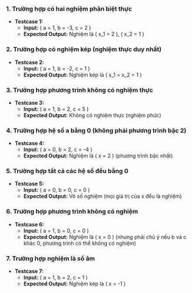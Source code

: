 ### 1. Trường hợp có hai nghiệm phân biệt thực

- **Testcase 1:**
  - **Input:** \( a = 1, b = -3, c = 2 \)
  - **Expected Output:** Nghiệm là \( x_1 = 2 \), \( x_2 = 1 \)

### 2. Trường hợp có nghiệm kép (nghiệm thực duy nhất)

- **Testcase 2:**
  - **Input:** \( a = 1, b = -2, c = 1 \)
  - **Expected Output:** Nghiệm kép là \( x_1 = x_2 = 1 \)

### 3. Trường hợp phương trình không có nghiệm thực

- **Testcase 3:**
  - **Input:** \( a = 1, b = 2, c = 5 \)
  - **Expected Output:** Không có nghiệm thực (nghiệm phức)

### 4. Trường hợp hệ số a bằng 0 (không phải phương trình bậc 2)

- **Testcase 4:**
  - **Input:** \( a = 0, b = 2, c = -4 \)
  - **Expected Output:** Nghiệm là \( x = 2 \) (phương trình bậc nhất)

### 5. Trường hợp tất cả các hệ số đều bằng 0

- **Testcase 5:**
  - **Input:** \( a = 0, b = 0, c = 0 \)
  - **Expected Output:** Vô số nghiệm (mọi giá trị của x đều là nghiệm)

### 6. Trường hợp phương trình không có nghiệm

- **Testcase 6:**
  - **Input:** \( a = 1, b = 0, c = 0 \)
  - **Expected Output:** Nghiệm là \( x = 0 \) (nhưng phải chú ý nếu b và c khác 0, phương trình có thể không có nghiệm)

### 7. Trường hợp nghiệm là số âm

- **Testcase 7:**
  - **Input:** \( a = 1, b = 2, c = 1 \)
  - **Expected Output:** Nghiệm kép là \( x = -1 \)
